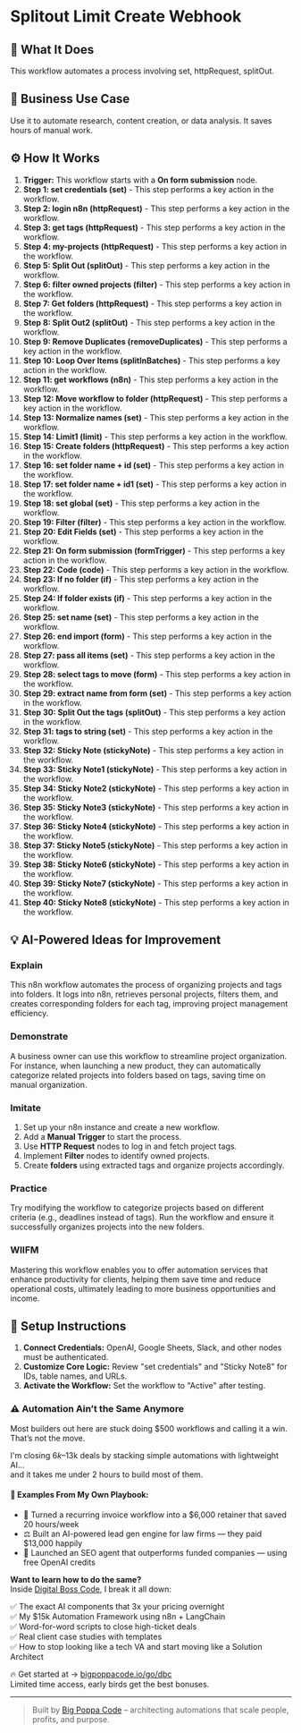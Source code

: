 # Splitout Limit Create Webhook

## 🚀 What It Does
This workflow automates a process involving set, httpRequest, splitOut.

## 💼 Business Use Case
Use it to automate research, content creation, or data analysis. It saves hours of manual work.

## ⚙️ How It Works
1.  **Trigger:** This workflow starts with a **On form submission** node.
2. **Step 1: set credentials (set)** - This step performs a key action in the workflow.
3. **Step 2: login n8n (httpRequest)** - This step performs a key action in the workflow.
4. **Step 3: get tags (httpRequest)** - This step performs a key action in the workflow.
5. **Step 4: my-projects (httpRequest)** - This step performs a key action in the workflow.
6. **Step 5: Split Out (splitOut)** - This step performs a key action in the workflow.
7. **Step 6: filter owned projects (filter)** - This step performs a key action in the workflow.
8. **Step 7: Get folders (httpRequest)** - This step performs a key action in the workflow.
9. **Step 8: Split Out2 (splitOut)** - This step performs a key action in the workflow.
10. **Step 9: Remove Duplicates (removeDuplicates)** - This step performs a key action in the workflow.
11. **Step 10: Loop Over Items (splitInBatches)** - This step performs a key action in the workflow.
12. **Step 11: get workflows (n8n)** - This step performs a key action in the workflow.
13. **Step 12: Move workflow to folder (httpRequest)** - This step performs a key action in the workflow.
14. **Step 13: Normalize names (set)** - This step performs a key action in the workflow.
15. **Step 14: Limit1 (limit)** - This step performs a key action in the workflow.
16. **Step 15: Create folders (httpRequest)** - This step performs a key action in the workflow.
17. **Step 16: set folder name + id (set)** - This step performs a key action in the workflow.
18. **Step 17: set folder name + id1 (set)** - This step performs a key action in the workflow.
19. **Step 18: set global (set)** - This step performs a key action in the workflow.
20. **Step 19: Filter (filter)** - This step performs a key action in the workflow.
21. **Step 20: Edit Fields (set)** - This step performs a key action in the workflow.
22. **Step 21: On form submission (formTrigger)** - This step performs a key action in the workflow.
23. **Step 22: Code (code)** - This step performs a key action in the workflow.
24. **Step 23: If no folder (if)** - This step performs a key action in the workflow.
25. **Step 24: If folder exists (if)** - This step performs a key action in the workflow.
26. **Step 25: set name (set)** - This step performs a key action in the workflow.
27. **Step 26: end import (form)** - This step performs a key action in the workflow.
28. **Step 27: pass all items (set)** - This step performs a key action in the workflow.
29. **Step 28: select tags to move (form)** - This step performs a key action in the workflow.
30. **Step 29: extract name from form (set)** - This step performs a key action in the workflow.
31. **Step 30: Split Out the tags (splitOut)** - This step performs a key action in the workflow.
32. **Step 31: tags to string (set)** - This step performs a key action in the workflow.
33. **Step 32: Sticky Note (stickyNote)** - This step performs a key action in the workflow.
34. **Step 33: Sticky Note1 (stickyNote)** - This step performs a key action in the workflow.
35. **Step 34: Sticky Note2 (stickyNote)** - This step performs a key action in the workflow.
36. **Step 35: Sticky Note3 (stickyNote)** - This step performs a key action in the workflow.
37. **Step 36: Sticky Note4 (stickyNote)** - This step performs a key action in the workflow.
38. **Step 37: Sticky Note5 (stickyNote)** - This step performs a key action in the workflow.
39. **Step 38: Sticky Note6 (stickyNote)** - This step performs a key action in the workflow.
40. **Step 39: Sticky Note7 (stickyNote)** - This step performs a key action in the workflow.
41. **Step 40: Sticky Note8 (stickyNote)** - This step performs a key action in the workflow.

## 💡 AI-Powered Ideas for Improvement
### Explain
This n8n workflow automates the process of organizing projects and tags into folders. It logs into n8n, retrieves personal projects, filters them, and creates corresponding folders for each tag, improving project management efficiency.

### Demonstrate
A business owner can use this workflow to streamline project organization. For instance, when launching a new product, they can automatically categorize related projects into folders based on tags, saving time on manual organization.

### Imitate
1. Set up your n8n instance and create a new workflow.
2. Add a **Manual Trigger** to start the process.
3. Use **HTTP Request** nodes to log in and fetch project tags.
4. Implement **Filter** nodes to identify owned projects.
5. Create **folders** using extracted tags and organize projects accordingly.

### Practice
Try modifying the workflow to categorize projects based on different criteria (e.g., deadlines instead of tags). Run the workflow and ensure it successfully organizes projects into the new folders.

### WIIFM
Mastering this workflow enables you to offer automation services that enhance productivity for clients, helping them save time and reduce operational costs, ultimately leading to more business opportunities and income.

## 🔧 Setup Instructions
1. **Connect Credentials:** OpenAI, Google Sheets, Slack, and other nodes must be authenticated.
2. **Customize Core Logic:** Review "set credentials" and "Sticky Note8" for IDs, table names, and URLs.
3. **Activate the Workflow:** Set the workflow to "Active" after testing.

### ⚠️ Automation Ain’t the Same Anymore

Most builders out here are stuck doing $500 workflows and calling it a win.  
That’s not the move.  

I'm closing $6k–$13k deals by stacking simple automations with lightweight AI...  
and it takes me under 2 hours to build most of them.

#### 🧠 Examples From My Own Playbook:
- 🔁 Turned a recurring invoice workflow into a $6,000 retainer that saved 20 hours/week  
- ⚖️ Built an AI-powered lead gen engine for law firms — they paid $13,000 happily  
- 🚀 Launched an SEO agent that outperforms funded companies — using free OpenAI credits  

**Want to learn how to do the same?**  
Inside [Digital Boss Code](https://bigpoppacode.io/go/dbc), I break it all down:

✅ The exact AI components that 3x your pricing overnight  
✅ My $15k Automation Framework using n8n + LangChain  
✅ Word-for-word scripts to close high-ticket deals  
✅ Real client case studies with templates  
✅ How to stop looking like a tech VA and start moving like a Solution Architect  

🔥 Get started at → [bigpoppacode.io/go/dbc](https://bigpoppacode.io/go/dbc)  
Limited time access, early birds get the best bonuses.

---
> Built by [Big Poppa Code](https://bigpoppacode.io) – architecting automations that scale people, profits, and purpose.
